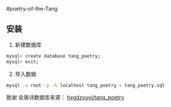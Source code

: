 #poetry-of-the-Tang

## 安装
1. 新建数据库

```bash
mysql> create database tang_poetry;
mysql> exit;
```

2. 导入数据

```bash
mysql -u root -p -h localhost tang_poetry < tang_poetry.sql
```

















致谢
全唐诗数据库来源：
[hxgdzyuyi/tang_poetry](https://github.com/hxgdzyuyi/tang_poetry)

